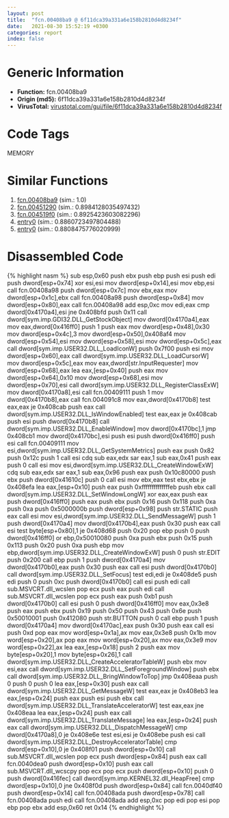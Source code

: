 ```yaml
---
layout: post
title:  "fcn.00408ba9 @ 6f11dca39a331a6e158b2810d4d8234f"
date:   2021-08-30 15:52:19 +0300
categories: report
index: false
---
```


# Generic Information
- **Function:** fcn.00408ba9
- **Origin (md5):** 6f11dca39a331a6e158b2810d4d8234f
- **VirusTotal:** [virustotal.com/gui/file/6f11dca39a331a6e158b2810d4d8234f][virustotal_ref]

# Code Tags
<span class="tag" id="MEMORY">MEMORY</span>


# Similar Functions

1. [fcn.00408ba9][similar_1_ref] (sim.: 1.0)
2. [fcn.00451290][similar_2_ref] (sim.: 0.8984128035497432)
3. [fcn.004519f0][similar_3_ref] (sim.: 0.8925423603082296)
4. [entry0][similar_4_ref] (sim.: 0.8860723497804488)
5. [entry0][similar_5_ref] (sim.: 0.8808475776020999)


# Disassembled Code

{% highlight nasm %}
sub esp,0x60
push ebx
push ebp
push esi
push edi
push dword[esp+0x74]
xor esi,esi
mov dword[esp+0x14],esi
mov ebp,esi
call fcn.00408a98
push dword[esp+0x7c]
mov ebx,eax
mov dword[esp+0x1c],ebx
call fcn.00408a98
push dword[esp+0x84]
mov dword[esp+0x80],eax
call fcn.00408a98
add esp,0xc
mov edi,eax
cmp dword[0x4170a4],esi
jne 0x408bfd
push 0x11
call dword[sym.imp.GDI32.DLL_GetStockObject]
mov dword[0x4170a4],eax
mov eax,dword[0x416ff0]
push 1
push eax
mov dword[esp+0x48],0x30
mov dword[esp+0x4c],3
mov dword[esp+0x50],0x408af4
mov dword[esp+0x54],esi
mov dword[esp+0x58],esi
mov dword[esp+0x5c],eax
call dword[sym.imp.USER32.DLL_LoadIconW]
push 0x7f00
push esi
mov dword[esp+0x60],eax
call dword[sym.imp.USER32.DLL_LoadCursorW]
mov dword[esp+0x5c],eax
mov eax,dword[str.InputRequester]
mov dword[esp+0x68],eax
lea eax,[esp+0x40]
push eax
mov dword[esp+0x64],0x10
mov dword[esp+0x68],esi
mov dword[esp+0x70],esi
call dword[sym.imp.USER32.DLL_RegisterClassExW]
mov dword[0x4170a8],esi
call fcn.00409111
push 1
mov dword[0x4170b8],eax
call fcn.004091c8
mov eax,dword[0x4170b8]
test eax,eax
je 0x408cab
push eax
call dword[sym.imp.USER32.DLL_IsWindowEnabled]
test eax,eax
je 0x408cab
push esi
push dword[0x4170b8]
call dword[sym.imp.USER32.DLL_EnableWindow]
mov dword[0x4170bc],1
jmp 0x408cb1
mov dword[0x4170bc],esi
push esi
push dword[0x416ff0]
push esi
call fcn.00409111
mov esi,dword[sym.imp.USER32.DLL_GetSystemMetrics]
push eax
push 0x82
push 0x12c
push 1
call esi
cdq
sub eax,edx
sar eax,1
sub eax,0x41
push eax
push 0
call esi
mov esi,dword[sym.imp.USER32.DLL_CreateWindowExW]
cdq
sub eax,edx
sar eax,1
sub eax,0x96
push eax
push 0x10c80000
push ebx
push dword[0x41610c]
push 0
call esi
mov ebx,eax
test ebx,ebx
je 0x408efa
lea eax,[esp+0x10]
push eax
push 0xffffffffffffffeb
push ebx
call dword[sym.imp.USER32.DLL_SetWindowLongW]
xor eax,eax
push eax
push dword[0x416ff0]
push eax
push ebx
push 0x16
push 0x118
push 0xa
push 0xa
push 0x5000000b
push dword[esp+0x98]
push str.STATIC
push eax
call esi
mov esi,dword[sym.imp.USER32.DLL_SendMessageW]
push 1
push dword[0x4170a4]
mov dword[0x4170b4],eax
push 0x30
push eax
call esi
test byte[esp+0x80],1
je 0x408d68
push 0x20
pop ebp
push 0
push dword[0x416ff0]
or ebp,0x50010080
push 0xa
push ebx
push 0x15
push 0x113
push 0x20
push 0xa
push ebp
mov ebp,dword[sym.imp.USER32.DLL_CreateWindowExW]
push 0
push str.EDIT
push 0x200
call ebp
push 1
push dword[0x4170a4]
mov dword[0x4170b0],eax
push 0x30
push eax
call esi
push dword[0x4170b0]
call dword[sym.imp.USER32.DLL_SetFocus]
test edi,edi
je 0x408de5
push edi
push 0
push 0xc
push dword[0x4170b0]
call esi
push edi
call sub.MSVCRT.dll_wcslen
pop ecx
push eax
push edi
call sub.MSVCRT.dll_wcslen
pop ecx
push eax
push 0xb1
push dword[0x4170b0]
call esi
push 0
push dword[0x416ff0]
mov eax,0x3e8
push eax
push ebx
push 0x19
push 0x50
push 0x43
push 0x6e
push 0x50010001
push 0x412080
push str.BUTTON
push 0
call ebp
push 1
push dword[0x4170a4]
mov dword[0x4170ac],eax
push 0x30
push eax
call esi
push 0xd
pop eax
mov word[esp+0x1a],ax
mov eax,0x3e8
push 0x1b
mov word[esp+0x20],ax
pop eax
mov word[esp+0x20],ax
mov eax,0x3e9
mov word[esp+0x22],ax
lea eax,[esp+0x18]
push 2
push eax
mov byte[esp+0x20],1
mov byte[esp+0x26],1
call dword[sym.imp.USER32.DLL_CreateAcceleratorTableW]
push ebx
mov esi,eax
call dword[sym.imp.USER32.DLL_SetForegroundWindow]
push ebx
call dword[sym.imp.USER32.DLL_BringWindowToTop]
jmp 0x408eaa
push 0
push 0
push 0
lea eax,[esp+0x30]
push eax
call dword[sym.imp.USER32.DLL_GetMessageW]
test eax,eax
je 0x408eb3
lea eax,[esp+0x24]
push eax
push esi
push ebx
call dword[sym.imp.USER32.DLL_TranslateAcceleratorW]
test eax,eax
jne 0x408eaa
lea eax,[esp+0x24]
push eax
call dword[sym.imp.USER32.DLL_TranslateMessage]
lea eax,[esp+0x24]
push eax
call dword[sym.imp.USER32.DLL_DispatchMessageW]
cmp dword[0x4170a8],0
je 0x408e6e
test esi,esi
je 0x408ebe
push esi
call dword[sym.imp.USER32.DLL_DestroyAcceleratorTable]
cmp dword[esp+0x10],0
je 0x408f01
push dword[esp+0x10]
call sub.MSVCRT.dll_wcslen
pop ecx
push dword[esp+0x84]
push eax
call fcn.0040dea0
push dword[esp+0x10]
push eax
call sub.MSVCRT.dll_wcscpy
pop ecx
pop ecx
push dword[esp+0x10]
push 0
push dword[0x416fec]
call dword[sym.imp.KERNEL32.dll_HeapFree]
cmp dword[esp+0x10],0
jne 0x408f0d
push dword[esp+0x84]
call fcn.0040df40
push dword[esp+0x14]
call fcn.00408ada
push dword[esp+0x78]
call fcn.00408ada
push edi
call fcn.00408ada
add esp,0xc
pop edi
pop esi
pop ebp
pop ebx
add esp,0x60
ret 0x14
{% endhighlight %}


[similar_1_ref]: /report/fcn.00408ba9@fbf34fa6d7da2b8e1de5133a8ca34847
[similar_2_ref]: /report/fcn.00451290@4fe6510221c33bf023f6abed461fc13f
[similar_3_ref]: /report/fcn.004519f0@4fe6510221c33bf023f6abed461fc13f
[similar_4_ref]: /report/entry0@858dbd4ce0c289ef03f5cd172ced5d27
[similar_5_ref]: /report/entry0@ca0b3b300c37cf83aa8195cdd053964b
[virustotal_ref]: https://www.virustotal.com/gui/file/6f11dca39a331a6e158b2810d4d8234f